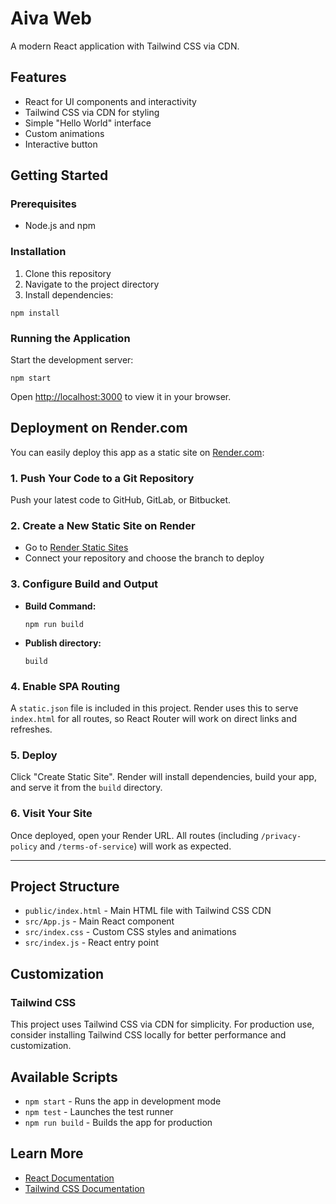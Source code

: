 # Aiva Web

A modern React application with Tailwind CSS via CDN.

## Features

- React for UI components and interactivity
- Tailwind CSS via CDN for styling
- Simple "Hello World" interface
- Custom animations
- Interactive button

## Getting Started

### Prerequisites

- Node.js and npm

### Installation

1. Clone this repository
2. Navigate to the project directory
3. Install dependencies:

```
npm install
```

### Running the Application

Start the development server:

```
npm start
```

Open [http://localhost:3000](http://localhost:3000) to view it in your browser.

## Deployment on Render.com

You can easily deploy this app as a static site on [Render.com](https://render.com/):

### 1. Push Your Code to a Git Repository
Push your latest code to GitHub, GitLab, or Bitbucket.

### 2. Create a New Static Site on Render
- Go to [Render Static Sites](https://dashboard.render.com/new/static)
- Connect your repository and choose the branch to deploy

### 3. Configure Build and Output
- **Build Command:**
  ```
  npm run build
  ```
- **Publish directory:**
  ```
  build
  ```

### 4. Enable SPA Routing
A `static.json` file is included in this project. Render uses this to serve `index.html` for all routes, so React Router will work on direct links and refreshes.

### 5. Deploy
Click "Create Static Site". Render will install dependencies, build your app, and serve it from the `build` directory.

### 6. Visit Your Site
Once deployed, open your Render URL. All routes (including `/privacy-policy` and `/terms-of-service`) will work as expected.

---

## Project Structure

- `public/index.html` - Main HTML file with Tailwind CSS CDN
- `src/App.js` - Main React component
- `src/index.css` - Custom CSS styles and animations
- `src/index.js` - React entry point

## Customization

### Tailwind CSS

This project uses Tailwind CSS via CDN for simplicity. For production use, consider installing Tailwind CSS locally for better performance and customization.

## Available Scripts

- `npm start` - Runs the app in development mode
- `npm test` - Launches the test runner
- `npm run build` - Builds the app for production


## Learn More

- [React Documentation](https://reactjs.org/)
- [Tailwind CSS Documentation](https://tailwindcss.com/docs)
